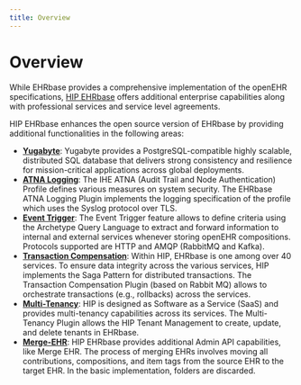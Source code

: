 ```yaml
---
title: Overview
---
```


# Overview

While EHRbase provides a comprehensive implementation of the openEHR specifications, [HIP EHRbase](https://hip.vitagroup.ag/en/products/hip-ehrbase/) offers additional enterprise capabilities along with professional services and service level agreements.

HIP EHRbase enhances the open source version of EHRbase by providing additional functionalities in the following areas:
- **[Yugabyte](02-Yugabyte.md)**: Yugabyte provides a PostgreSQL-compatible highly scalable, distributed SQL database that delivers strong consistency and resilience for mission-critical applications across global deployments.
- **[ATNA Logging](03-ATNA.md)**: The IHE ATNA (Audit Trail and Node Authentication) Profile defines various measures on system security. The EHRbase ATNA Logging Plugin implements the logging specification of the profile which uses the Syslog protocol over TLS.
- **[Event Trigger](04-Event-Trigger.md)**: The Event Trigger feature allows to define criteria using the Archetype Query Language to extract and forward information to internal and external services whenever storing openEHR compositions. Protocols supported are HTTP and AMQP (RabbitMQ and Kafka).
- **[Transaction Compensation](05-Transaction-Compensation.md)**: Within HIP, EHRbase is one among over 40 services. To ensure data integrity across the various services, HIP implements the Saga Pattern for distributed transactions. The Transaction Compensation Plugin (based on Rabbit MQ) allows to orchestrate transactions (e.g., rollbacks) across the services.
- **[Multi-Tenancy](06-Multi-Tenancy.md)**: HIP is designed as Software as a Service (SaaS) and provides multi-tenancy capabilities across its services. The Multi-Tenancy Plugin allows the HIP Tenant Management to create, update, and delete tenants in EHRbase.
- **[Merge-EHR](07-Merge-EHR.md)**: HIP EHRbase provides additional Admin API capabilities, like Merge EHR. The process of merging EHRs involves moving all contributions, compositions, and item tags from the source EHR to the target EHR. In the basic implementation, folders are discarded.

